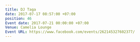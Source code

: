```yaml
---
title: DJ Taga
date: 2017-07-17 08:57:00 +07:00
position: 46
Event date: 2017-07-21 00:00:00 +07:00
Venue: Camelia Lounge
Event URL: https://www.facebook.com/events/262145327602377/
---
```


